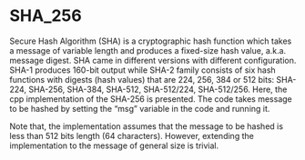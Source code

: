 # SHA_256

  Secure Hash Algorithm (SHA) is a cryptographic hash function which takes a message of variable length and produces a fixed-size hash value, a.k.a. message digest. SHA came in different versions with different configuration. SHA-1 produces 160-bit output while SHA-2 family consists of six hash functions with digests (hash values) that are 224, 256, 384 or 512 bits: SHA-224, SHA-256, SHA-384, SHA-512, SHA-512/224, SHA-512/256.
Here, the cpp implementation of the SHA-256 is presented. The code takes message to be hashed by setting the “msg” variable in the code and running it. 

Note that, the implementation assumes that the message to be hashed is less than 512 bits length (64 characters). However, extending the implementation to the message of general size is trivial.
 
